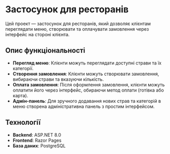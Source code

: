 # Застосунок для ресторанів

Цей проект — застосунок для ресторанів, який дозволяє клієнтам переглядати меню, створювати та оплачувати замовлення через інтерфейс на стороні клієнта.

## Опис функціональності

- **Перегляд меню**: Клієнти можуть переглядати доступні страви та їх категорії.
- **Створення замовлення**: Клієнти можуть створювати замовлення, вибираючи страви та вказуючи кількість.
- **Оплата замовлення**: Після оформлення замовлення, клієнти можуть оплатити його через інтерфейс, обираючи метод оплати (готівка або карта).
- **Адмін-панель**: Для зручного додавання нових страв та категорій в меню створена адміністративна панель з простим інтерфейсом.

## Технології

- **Backend**: ASP.NET 8.0
- **Frontend**: Razor Pages
- **База даних**: PostgreSQL
